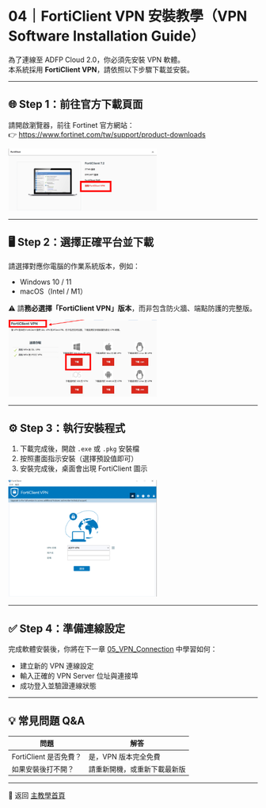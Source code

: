 # 04｜FortiClient VPN 安裝教學（VPN Software Installation Guide）

為了連線至 ADFP Cloud 2.0，你必須先安裝 VPN 軟體。  
本系統採用 **FortiClient VPN**，請依照以下步驟下載並安裝。

---

## 🌐 Step 1：前往官方下載頁面

請開啟瀏覽器，前往 Fortinet 官方網站：  
👉 https://www.fortinet.com/tw/support/product-downloads

<img src="https://github.com/lhlaib/NYCU-ADFP-Server-Tutorial/blob/main/04_VPN_Setup/images/vpn_01.png" width="300" alt="Step 1 畫面：VPN 官方下載頁面" />

---

## 🖥️ Step 2：選擇正確平台並下載

請選擇對應你電腦的作業系統版本，例如：

- Windows 10 / 11
- macOS（Intel / M1）

⚠️ 請**務必選擇「FortiClient VPN」版本**，而非包含防火牆、端點防護的完整版。

<img src="https://github.com/lhlaib/NYCU-ADFP-Server-Tutorial/blob/main/04_VPN_Setup/images/vpn_02.png" width="300" alt="Step 2 畫面：選擇 VPN 版本" />

---

## ⚙️ Step 3：執行安裝程式

1. 下載完成後，開啟 `.exe` 或 `.pkg` 安裝檔  
2. 按照畫面指示安裝（選擇預設值即可）  
3. 安裝完成後，桌面會出現 FortiClient 圖示

<img src="https://github.com/lhlaib/NYCU-ADFP-Server-Tutorial/blob/main/04_VPN_Setup/images/vpn_03.png" width="300" alt="Step 3 畫面：安裝畫面" />

---

## ✅ Step 4：準備連線設定

完成軟體安裝後，你將在下一章 [05_VPN_Connection](../05_VPN_Connection/) 中學習如何：

- 建立新的 VPN 連線設定
- 輸入正確的 VPN Server 位址與連接埠
- 成功登入並驗證連線狀態

---

## 💡 常見問題 Q&A

| 問題 | 解答 |
|------|------|
| FortiClient 是否免費？ | 是，VPN 版本完全免費 |
| 如果安裝後打不開？ | 請重新開機，或重新下載最新版 |


---

📘 返回 [主教學首頁](../README.md)

